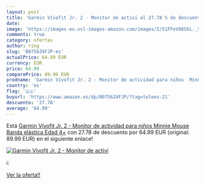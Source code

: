 ```yaml
---
layout: post
title: 'Garmin Vívofit Jr. 2 - Monitor de activi al 27.78 % de descuento'
date: 
image: 'https://images-eu.ssl-images-amazon.com/images/I/51FFeVO6SkL._SL200_.jpg'
comments: true
category: ofertas
author: ring
slug: 'B0756Z4FJP-es'
actualPrice: 64.99 EUR
currency: EUR
price: 64.99
comparePrice: 89.99 EUR
prodname: 'Garmin Vívofit Jr. 2 - Monitor de actividad para niños  Minnie Mouse  Banda elástica   Edad 4+'
country: 'es'
flag: '🇪🇸'
buyurl: 'https://www.amazon.es/dp/B0756Z4FJP/?tag=tolees-21'
descuento: '27.78'
average: '64.99'
---
```


Está [Garmin Vívofit Jr. 2 - Monitor de actividad para niños  Minnie Mouse  Banda elástica   Edad 4+](https://www.amazon.es/dp/B0756Z4FJP/?tag=tolees-21) con 27.78 de descuento por 64.99 EUR (original: 89.99 EUR) en el siguiente enlace!

[![Garmin Vívofit Jr. 2 - Monitor de activi](https://images-eu.ssl-images-amazon.com/images/I/51FFeVO6SkL._SL200_.jpg)](https://www.amazon.es/dp/B0756Z4FJP/?tag=tolees-21)

ℹ️:


[Ver la oferta!!](https://www.amazon.es/dp/B0756Z4FJP/?tag=tolees-21)
